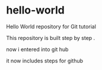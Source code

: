 # hello-world
Hello World repository for Git tutorial


This repository is built step by step .

now i entered into git hub

it now includes steps for github
